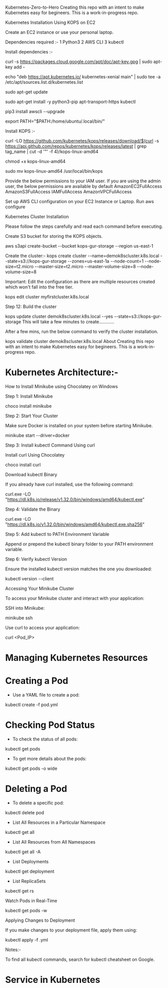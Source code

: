 Kubernetes-Zero-to-Hero
Creating this repo with an intent to make Kubernetes easy for begineers. This is a work-in-progress repo.

Kubernetes Installation Using KOPS on EC2

Create an EC2 instance or use your personal laptop.

Dependencies required :-
1 Python3
2 AWS CLI
3 kubectl


Install dependencies :- 

curl -s https://packages.cloud.google.com/apt/doc/apt-key.gpg | sudo apt-key add -

echo "deb https://apt.kubernetes.io/ kubernetes-xenial main" | sudo tee -a /etc/apt/sources.list.d/kubernetes.list

sudo apt-get update

sudo apt-get install -y python3-pip apt-transport-https kubectl

pip3 install awscli --upgrade

export PATH="$PATH:/home/ubuntu/.local/bin/"

Install KOPS :- 

curl -LO https://github.com/kubernetes/kops/releases/download/$(curl -s https://api.github.com/repos/kubernetes/kops/releases/latest | grep tag_name | cut -d '"' -f 4)/kops-linux-amd64

chmod +x kops-linux-amd64

sudo mv kops-linux-amd64 /usr/local/bin/kops

Provide the below permissions to your IAM user. If you are using the admin user, the below permissions are available by default
AmazonEC2FullAccess
AmazonS3FullAccess
IAMFullAccess
AmazonVPCFullAccess

Set up AWS CLI configuration on your EC2 Instance or Laptop.
Run aws configure

Kubernetes Cluster Installation

Please follow the steps carefully and read each command before executing.

Create S3 bucket for storing the KOPS objects.

aws s3api create-bucket --bucket kops-gur-storage --region us-east-1

Create the cluster:-
kops create cluster --name=demok8scluster.k8s.local --state=s3://kops-gur-storage --zones=us-east-1a --node-count=1 --node-size=t2.micro --master-size=t2.micro  --master-volume-size=8 --node-volume-size=8

Important: Edit the configuration as there are multiple resources created which won't fall into the free tier.

kops edit cluster myfirstcluster.k8s.local

Step 12: Build the cluster

kops update cluster demok8scluster.k8s.local --yes --state=s3://kops-gur-storage
This will take a few minutes to create............

After a few mins, run the below command to verify the cluster installation.

kops validate cluster demok8scluster.k8s.local
About
Creating this repo with an intent to make Kubernetes easy for begineers. This is a work-in-progress repo.


# Kubernetes Architecture:- 


How to Install Minikube using Chocolatey on Windows

Step 1: Install Minikube

choco install minikube

Step 2: Start Your Cluster

Make sure Docker is installed on your system before starting Minikube.

minikube start --driver=docker

Step 3: Install kubectl Command Using curl

Install curl Using Chocolatey

choco install curl

Download kubectl Binary

If you already have curl installed, use the following command:

curl.exe -LO "https://dl.k8s.io/release/v1.32.0/bin/windows/amd64/kubectl.exe"

Step 4: Validate the Binary

curl.exe -LO "https://dl.k8s.io/v1.32.0/bin/windows/amd64/kubectl.exe.sha256"

Step 5: Add kubectl to PATH Environment Variable

Append or prepend the kubectl binary folder to your PATH environment variable.

Step 6: Verify kubectl Version

Ensure the installed kubectl version matches the one you downloaded:

kubectl version --client

Accessing Your Minikube Cluster

To access your Minikube cluster and interact with your application:

SSH into Minikube:

minikube ssh

Use curl to access your application:

curl <Pod_IP>

# Managing Kubernetes Resources

# Creating a Pod

- Use a YAML file to create a pod:

kubectl create -f pod.yml

# Checking Pod Status

- To check the status of all pods:

kubectl get pods

- To get more details about the pods:

kubectl get pods -o wide

# Deleting a Pod

- To delete a specific pod:

kubectl delete pod <pod-name>

- List All Resources in a Particular Namespace

kubectl get all

- List All Resources from All Namespaces

kubectl get all -A

- List Deployments

kubectl get deployment

- List ReplicaSets

kubectl get rs

Watch Pods in Real-Time

kubectl get pods -w

Applying Changes to Deployment

If you make changes to your deployment file, apply them using:

kubectl apply -f <filename>.yml

Notes:- 

To find all kubectl commands, search for kubectl cheatsheet on Google.



# Service in Kubernetes


[def]: <kubernetes architecture.jfif>
[def2]: <kubernetes architecture-1.jfif>
